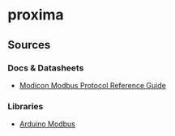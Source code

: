 # proxima

## Sources
### Docs & Datasheets
- [Modicon Modbus Protocol Reference Guide](http://modbus.org/docs/PI_MBUS_300.pdf)
### Libraries
- [Arduino Modbus](https://github.com/arduino-libraries/ArduinoModbus)